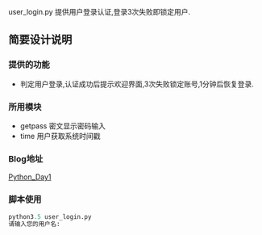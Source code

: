 user_login.py 提供用户登录认证,登录3次失败即锁定用户.

## 简要设计说明

### 提供的功能

- 判定用户登录,认证成功后提示欢迎界面,3次失败锁定账号,1分钟后恢复登录.

### 所用模块

- getpass 密文显示密码输入
- time 用户获取系统时间戳

### Blog地址
[Python_Day1](<http://www.smartczm.com/python_day1.html>)


### 脚本使用

```python
python3.5 user_login.py
请输入您的用户名: 
```


